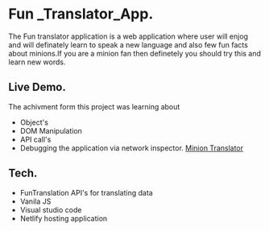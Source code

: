# Fun _Translator_App.
 The Fun translator application is a web application where user will enjog and will definately learn to speak a new language and also few fun facts about minions.If you are a minion fan then definetely you should try this and learn new words. 
 
## Live Demo.
 The achivment form this project was learning about 
 * Object's
 * DOM Manipulation
 * API call's
 * Debugging the application via network inspector. [Minion Translator](https://minionfuntranslator.netlify.app)
 
 ## Tech.
 * FunTranslation API's for translating data
 * Vanila JS
 * Visual studio code
 * Netlify hosting application
